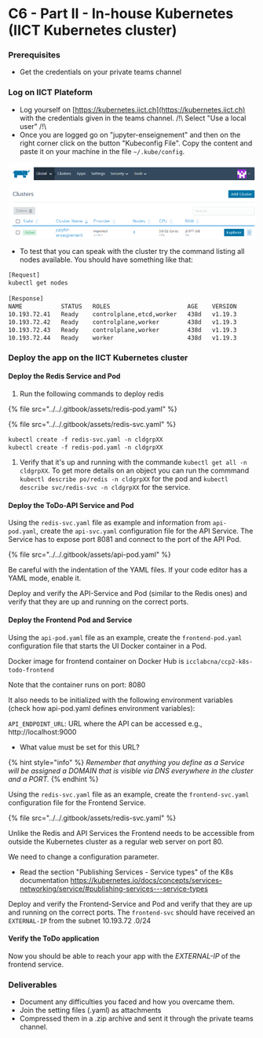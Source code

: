 # C6 - Part II - In-house Kubernetes (IICT Kubernetes cluster)

### Prerequisites

* Get the credentials on your private teams channel

### Log on IICT Plateform

* Log yourself on [https://kubernetes.iict.ch](https://kubernetes.iict.ch) with the credentials given in the teams channel. /!\ Select "Use a local user" /!\\
* Once you are logged go on "jupyter-enseignement" and then on the right corner click on the button "Kubeconfig File". Copy the content and paste it on your machine in the file `~/.kube/config`.

![kubernetes iict](<../../.gitbook/assets/image (3).png>)

* To test that you can speak with the cluster try the command listing all nodes available. You should have something like that:

```shell
[Request]
kubectl get nodes

[Response]
NAME           STATUS   ROLES                      AGE    VERSION
10.193.72.41   Ready    controlplane,etcd,worker   438d   v1.19.3
10.193.72.42   Ready    controlplane,worker        438d   v1.19.3
10.193.72.43   Ready    controlplane,worker        438d   v1.19.3
10.193.72.44   Ready    worker                     438d   v1.19.3
```

### Deploy the app on the IICT Kubernetes cluster

#### Deploy the Redis Service and Pod

1. Run the following commands to deploy redis

{% file src="../../.gitbook/assets/redis-pod.yaml" %}

{% file src="../../.gitbook/assets/redis-svc.yaml" %}



```shell
kubectl create -f redis-svc.yaml -n cldgrpXX
kubectl create -f redis-pod.yaml -n cldgrpXX
```

1. Verify that it's up and running with the commande `kubectl get all -n cldgrpXX`. To get more details on an object you can run the commmand `kubectl describe po/redis -n cldgrpXX` for the pod and `kubectl describe svc/redis-svc -n cldgrpXX` for the service.

#### Deploy the ToDo-API Service and Pod

Using the `redis-svc.yaml` file as example and information from `api-pod.yaml`, create the `api-svc.yaml` configuration file for the API Service. The Service has to expose port 8081 and connect to the port of the API Pod.

{% file src="../../.gitbook/assets/api-pod.yaml" %}





Be careful with the indentation of the YAML files. If your code editor has a YAML mode, enable it.

Deploy and verify the API-Service and Pod (similar to the Redis ones) and verify that they are up and running on the correct ports.

#### Deploy the Frontend Pod and Service

Using the `api-pod.yaml` file as an example, create the `frontend-pod.yaml` configuration file that starts the UI Docker container in a Pod.

Docker image for frontend container on Docker Hub is `icclabcna/ccp2-k8s-todo-frontend`

Note that the container runs on port: 8080

It also needs to be initialized with the following environment variables (check how api-pod.yaml defines environment variables):

`API_ENDPOINT_URL`: URL where the API can be accessed e.g., http://localhost:9000

* What value must be set for this URL?

{% hint style="info" %}
_Remember that anything you define as a Service will be assigned a DOMAIN that is visible via DNS everywhere in the cluster and a PORT._
{% endhint %}

Using the `redis-svc.yaml` file as an example, create the `frontend-svc.yaml` configuration file for the Frontend Service.

{% file src="../../.gitbook/assets/redis-svc.yaml" %}

Unlike the Redis and API Services the Frontend needs to be accessible from outside the Kubernetes cluster as a regular web server on port 80.

We need to change a configuration parameter.

* Read the section "Publishing Services - Service types" of the K8s documentation https://kubernetes.io/docs/concepts/services-networking/service/#publishing-services---service-types

Deploy and verify the Frontend-Service and Pod and verify that they are up and running on the correct ports. The `frontend-svc` should have received an `EXTERNAL-IP` from the subnet 10.193.72 .0/24

#### Verify the ToDo application

Now you should be able to reach your app with the _EXTERNAL-IP_ of the frontend service.

### Deliverables <a href="#deliverables" id="deliverables"></a>

* Document any difficulties you faced and how you overcame them.
* Join the setting files (.yaml) as attachments
* Compressed them in a .zip archive and sent it through the private teams channel.


